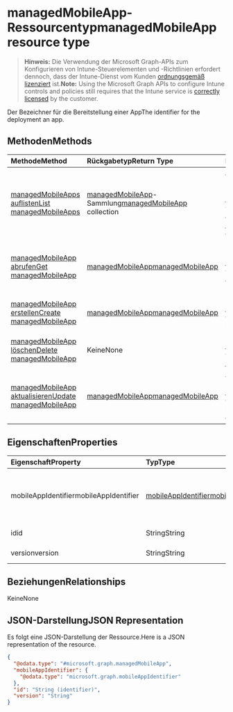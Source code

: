 # <a name="managedmobileapp-resource-type"></a><span data-ttu-id="ad854-101">managedMobileApp-Ressourcentyp</span><span class="sxs-lookup"><span data-stu-id="ad854-101">managedMobileApp resource type</span></span>

> <span data-ttu-id="ad854-102">**Hinweis:** Die Verwendung der Microsoft Graph-APIs zum Konfigurieren von Intune-Steuerelementen und -Richtlinien erfordert dennoch, dass der Intune-Dienst vom Kunden [ordnungsgemäß lizenziert](https://go.microsoft.com/fwlink/?linkid=839381) ist.</span><span class="sxs-lookup"><span data-stu-id="ad854-102">**Note:** Using the Microsoft Graph APIs to configure Intune controls and policies still requires that the Intune service is [correctly licensed](https://go.microsoft.com/fwlink/?linkid=839381) by the customer.</span></span>

<span data-ttu-id="ad854-103">Der Bezeichner für die Bereitstellung einer App</span><span class="sxs-lookup"><span data-stu-id="ad854-103">The identifier for the deployment an app.</span></span>
## <a name="methods"></a><span data-ttu-id="ad854-104">Methoden</span><span class="sxs-lookup"><span data-stu-id="ad854-104">Methods</span></span>
|<span data-ttu-id="ad854-105">Methode</span><span class="sxs-lookup"><span data-stu-id="ad854-105">Method</span></span>|<span data-ttu-id="ad854-106">Rückgabetyp</span><span class="sxs-lookup"><span data-stu-id="ad854-106">Return Type</span></span>|<span data-ttu-id="ad854-107">Beschreibung</span><span class="sxs-lookup"><span data-stu-id="ad854-107">Description</span></span>|
|:---|:---|:---|
|[<span data-ttu-id="ad854-108">managedMobileApps auflisten</span><span class="sxs-lookup"><span data-stu-id="ad854-108">List managedMobileApps</span></span>](../api/intune_mam_managedmobileapp_list.md)|<span data-ttu-id="ad854-109">[managedMobileApp](../resources/intune_mam_managedmobileapp.md)-Sammlung</span><span class="sxs-lookup"><span data-stu-id="ad854-109">[managedMobileApp](../resources/intune_mam_managedmobileapp.md) collection</span></span>|<span data-ttu-id="ad854-110">Auflisten von Eigenschaften und Beziehungen der [managedMobileApp](../resources/intune_mam_managedmobileapp.md)-Objekte.</span><span class="sxs-lookup"><span data-stu-id="ad854-110">List properties and relationships of the [managedMobileApp](../resources/intune_mam_managedmobileapp.md) objects.</span></span>|
|[<span data-ttu-id="ad854-111">managedMobileApp abrufen</span><span class="sxs-lookup"><span data-stu-id="ad854-111">Get managedMobileApp</span></span>](../api/intune_mam_managedmobileapp_get.md)|[<span data-ttu-id="ad854-112">managedMobileApp</span><span class="sxs-lookup"><span data-stu-id="ad854-112">managedMobileApp</span></span>](../resources/intune_mam_managedmobileapp.md)|<span data-ttu-id="ad854-113">Lesen von Eigenschaften und Beziehungen des [managedMobileApp](../resources/intune_mam_managedmobileapp.md)-Objekts.</span><span class="sxs-lookup"><span data-stu-id="ad854-113">Read properties and relationships of [plannerTaskDetails](../resources/intune_mam_managedmobileapp.md) object.</span></span>|
|[<span data-ttu-id="ad854-114">managedMobileApp erstellen</span><span class="sxs-lookup"><span data-stu-id="ad854-114">Create managedMobileApp</span></span>](../api/intune_mam_managedmobileapp_create.md)|[<span data-ttu-id="ad854-115">managedMobileApp</span><span class="sxs-lookup"><span data-stu-id="ad854-115">managedMobileApp</span></span>](../resources/intune_mam_managedmobileapp.md)|<span data-ttu-id="ad854-116">Erstellen eines neuen [managedMobileApp](../resources/intune_mam_managedmobileapp.md)-Objekts.</span><span class="sxs-lookup"><span data-stu-id="ad854-116">Create a new [plannerBucket](../resources/intune_mam_managedmobileapp.md) object.</span></span>|
|[<span data-ttu-id="ad854-117">managedMobileApp löschen</span><span class="sxs-lookup"><span data-stu-id="ad854-117">Delete managedMobileApp</span></span>](../api/intune_mam_managedmobileapp_delete.md)|<span data-ttu-id="ad854-118">Keine</span><span class="sxs-lookup"><span data-stu-id="ad854-118">None</span></span>|<span data-ttu-id="ad854-119">Löscht ein [managedMobileApp](../resources/intune_mam_managedmobileapp.md)-Objekt.</span><span class="sxs-lookup"><span data-stu-id="ad854-119">Deletes a [managedMobileApp](../resources/intune_mam_managedmobileapp.md).</span></span>|
|[<span data-ttu-id="ad854-120">managedMobileApp aktualisieren</span><span class="sxs-lookup"><span data-stu-id="ad854-120">Update managedMobileApp</span></span>](../api/intune_mam_managedmobileapp_update.md)|[<span data-ttu-id="ad854-121">managedMobileApp</span><span class="sxs-lookup"><span data-stu-id="ad854-121">managedMobileApp</span></span>](../resources/intune_mam_managedmobileapp.md)|<span data-ttu-id="ad854-122">Aktualisieren der Eigenschaften eines [managedMobileApp](../resources/intune_mam_managedmobileapp.md)-Objekts.</span><span class="sxs-lookup"><span data-stu-id="ad854-122">Update the properties of a [calendar](../resources/intune_mam_managedmobileapp.md) object.</span></span>|

## <a name="properties"></a><span data-ttu-id="ad854-123">Eigenschaften</span><span class="sxs-lookup"><span data-stu-id="ad854-123">Properties</span></span>
|<span data-ttu-id="ad854-124">Eigenschaft</span><span class="sxs-lookup"><span data-stu-id="ad854-124">Property</span></span>|<span data-ttu-id="ad854-125">Typ</span><span class="sxs-lookup"><span data-stu-id="ad854-125">Type</span></span>|<span data-ttu-id="ad854-126">Beschreibung</span><span class="sxs-lookup"><span data-stu-id="ad854-126">Description</span></span>|
|:---|:---|:---|
|<span data-ttu-id="ad854-127">mobileAppIdentifier</span><span class="sxs-lookup"><span data-stu-id="ad854-127">mobileAppIdentifier</span></span>|[<span data-ttu-id="ad854-128">mobileAppIdentifier</span><span class="sxs-lookup"><span data-stu-id="ad854-128">mobileAppIdentifier</span></span>](../resources/intune_mam_mobileappidentifier.md)|<span data-ttu-id="ad854-129">Der Bezeichner für eine App mit dem zugehörigen Betriebssystemtyp.</span><span class="sxs-lookup"><span data-stu-id="ad854-129">The identifier for an app with it's operating system type.</span></span>|
|<span data-ttu-id="ad854-130">id</span><span class="sxs-lookup"><span data-stu-id="ad854-130">id</span></span>|<span data-ttu-id="ad854-131">String</span><span class="sxs-lookup"><span data-stu-id="ad854-131">String</span></span>|<span data-ttu-id="ad854-132">Schlüssel der Entität.</span><span class="sxs-lookup"><span data-stu-id="ad854-132">Key of the setting.</span></span>|
|<span data-ttu-id="ad854-133">version</span><span class="sxs-lookup"><span data-stu-id="ad854-133">version</span></span>|<span data-ttu-id="ad854-134">String</span><span class="sxs-lookup"><span data-stu-id="ad854-134">String</span></span>|<span data-ttu-id="ad854-135">Version der Entität</span><span class="sxs-lookup"><span data-stu-id="ad854-135">Version of the entity.</span></span>|

## <a name="relationships"></a><span data-ttu-id="ad854-136">Beziehungen</span><span class="sxs-lookup"><span data-stu-id="ad854-136">Relationships</span></span>
<span data-ttu-id="ad854-137">Keine</span><span class="sxs-lookup"><span data-stu-id="ad854-137">None</span></span>
## <a name="json-representation"></a><span data-ttu-id="ad854-138">JSON-Darstellung</span><span class="sxs-lookup"><span data-stu-id="ad854-138">JSON Representation</span></span>
<span data-ttu-id="ad854-139">Es folgt eine JSON-Darstellung der Ressource.</span><span class="sxs-lookup"><span data-stu-id="ad854-139">Here is a JSON representation of the resource.</span></span>
<!-- {
  "blockType": "resource",
  "keyProperty": "id",
  "@odata.type": "microsoft.graph.managedMobileApp"
}
-->
``` json
{
  "@odata.type": "#microsoft.graph.managedMobileApp",
  "mobileAppIdentifier": {
    "@odata.type": "microsoft.graph.mobileAppIdentifier"
  },
  "id": "String (identifier)",
  "version": "String"
}
```



